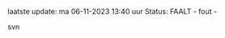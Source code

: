 laatste update: 
ma 06-11-2023 13:40   uur 
Status: FAALT - fout - 
<div class="service R">svn</div>